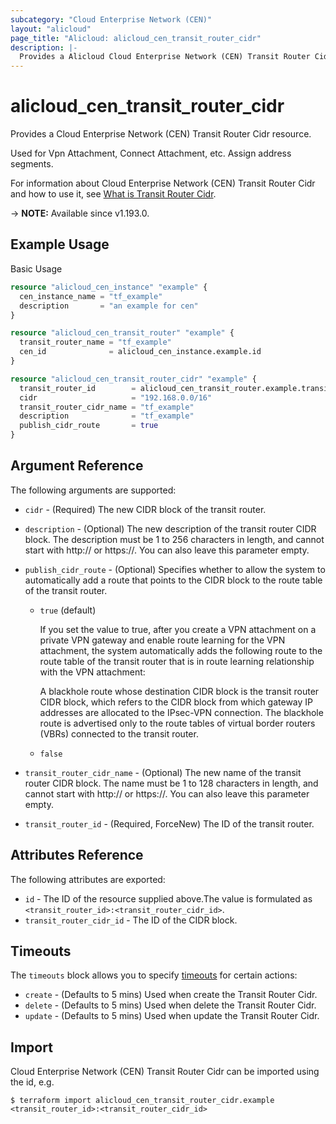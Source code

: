 ```yaml
---
subcategory: "Cloud Enterprise Network (CEN)"
layout: "alicloud"
page_title: "Alicloud: alicloud_cen_transit_router_cidr"
description: |-
  Provides a Alicloud Cloud Enterprise Network (CEN) Transit Router Cidr resource.
---
```


# alicloud_cen_transit_router_cidr

Provides a Cloud Enterprise Network (CEN) Transit Router Cidr resource.

Used for Vpn Attachment, Connect Attachment, etc. Assign address segments.

For information about Cloud Enterprise Network (CEN) Transit Router Cidr and how to use it, see [What is Transit Router Cidr](https://www.alibabacloud.com/help/en/cloud-enterprise-network/latest/createtransitroutercidr).

-> **NOTE:** Available since v1.193.0.

## Example Usage

Basic Usage

```terraform
resource "alicloud_cen_instance" "example" {
  cen_instance_name = "tf_example"
  description       = "an example for cen"
}

resource "alicloud_cen_transit_router" "example" {
  transit_router_name = "tf_example"
  cen_id              = alicloud_cen_instance.example.id
}

resource "alicloud_cen_transit_router_cidr" "example" {
  transit_router_id        = alicloud_cen_transit_router.example.transit_router_id
  cidr                     = "192.168.0.0/16"
  transit_router_cidr_name = "tf_example"
  description              = "tf_example"
  publish_cidr_route       = true
}
```

## Argument Reference

The following arguments are supported:
* `cidr` - (Required) The new CIDR block of the transit router.
* `description` - (Optional) The new description of the transit router CIDR block.
The description must be 1 to 256 characters in length, and cannot start with http:// or https://. You can also leave this parameter empty.
* `publish_cidr_route` - (Optional) Specifies whether to allow the system to automatically add a route that points to the CIDR block to the route table of the transit router.

  - `true` (default)

    If you set the value to true, after you create a VPN attachment on a private VPN gateway and enable route learning for the VPN attachment, the system automatically adds the following route to the route table of the transit router that is in route learning relationship with the VPN attachment:

    A blackhole route whose destination CIDR block is the transit router CIDR block, which refers to the CIDR block from which gateway IP addresses are allocated to the IPsec-VPN connection. The blackhole route is advertised only to the route tables of virtual border routers (VBRs) connected to the transit router.

  - `false`
* `transit_router_cidr_name` - (Optional) The new name of the transit router CIDR block.
The name must be 1 to 128 characters in length, and cannot start with http:// or https://. You can also leave this parameter empty.
* `transit_router_id` - (Required, ForceNew) The ID of the transit router.

## Attributes Reference

The following attributes are exported:
* `id` - The ID of the resource supplied above.The value is formulated as `<transit_router_id>:<transit_router_cidr_id>`.
* `transit_router_cidr_id` - The ID of the CIDR block.

## Timeouts

The `timeouts` block allows you to specify [timeouts](https://www.terraform.io/docs/configuration-0-11/resources.html#timeouts) for certain actions:
* `create` - (Defaults to 5 mins) Used when create the Transit Router Cidr.
* `delete` - (Defaults to 5 mins) Used when delete the Transit Router Cidr.
* `update` - (Defaults to 5 mins) Used when update the Transit Router Cidr.

## Import

Cloud Enterprise Network (CEN) Transit Router Cidr can be imported using the id, e.g.

```shell
$ terraform import alicloud_cen_transit_router_cidr.example <transit_router_id>:<transit_router_cidr_id>
```